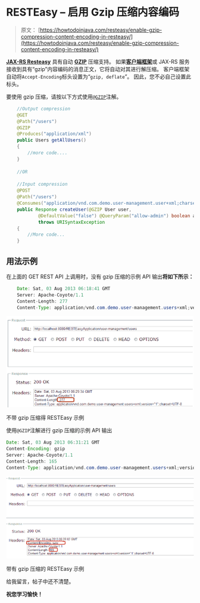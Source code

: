 # RESTEasy – 启用 Gzip 压缩内容编码

> 原文： [https://howtodoinjava.com/resteasy/enable-gzip-compression-content-encoding-in-resteasy/](https://howtodoinjava.com/resteasy/enable-gzip-compression-content-encoding-in-resteasy/)

[**JAX-RS Resteasy**](//howtodoinjava.com/restful-web-service/ "RESTful Web services Tutorials") 具有自动 [**GZIP**](https://en.wikipedia.org/wiki/Gzip "gzip") 压缩支持。 如果[**客户端框架**](//howtodoinjava.com/resteasy/resteasy-client-for-consuming-rest-apis/ "RESTEasy client for consuming REST APIs")或 JAX-RS 服务接收到具有“gzip”内容编码的消息正文，它将自动对其进行解压缩。 客户端框架自动将`Accept-Encoding`标头设置为“`gzip, deflate`”。 因此，您不必自己设置此标头。

要使用 gzip 压缩，请按以下方式使用[`@GZIP`](http://docs.jboss.org/resteasy/docs/2.0.0.GA/userguide/html/gzip.html "gzip")注解。

```java
	//Output compression
	@GET
	@Path("/users")
	@GZIP
	@Produces("application/xml")
	public Users getAllUsers() 
	{
		//more code....
	}

	//OR

	//Input compression
	@POST
	@Path("/users")
	@Consumes("application/vnd.com.demo.user-management.user+xml;charset=UTF-8;version=1")
	public Response createUser(@GZIP User user,
			@DefaultValue("false") @QueryParam("allow-admin") boolean allowAdmin)
			throws URISyntaxException 
	{
		//More code...
	}

```

## 用法示例

在上面的 GET REST API 上调用时，没有 gzip 压缩的示例 API 输出**将如下所示：**

```java
	Date: Sat, 03 Aug 2013 06:18:41 GMT
	Server: Apache-Coyote/1.1
	Content-Length: 277
	Content-Type: application/vnd.com.demo.user-management.users+xml;version="1";charset=UTF-8

```

![RESTEasy example without gzip compression](img/ee56757d556c76646039b8f34b54091a.png "RESTEasy example without gzip compression")

不带 gzip 压缩得 RESTEasy 示例



使用`@GZIP`注解进行 gzip 压缩的示例 API 输出

```java
Date: Sat, 03 Aug 2013 06:31:21 GMT
Content-Encoding: gzip
Server: Apache-Coyote/1.1
Content-Length: 165
Content-Type: application/vnd.com.demo.user-management.users+xml;version="1";charset=UTF-8

```

![RESTEasy example with gzip compression](img/78c6cfa55ae80ff8c0999209695f6d57.png "RESTEasy example with gzip compression")

带有 gzip 压缩的 RESTEasy 示例



给我留言，帖子中还不清楚。

**祝您学习愉快！**